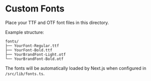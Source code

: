# Custom Fonts

Place your TTF and OTF font files in this directory.

Example structure:

```
fonts/
├── YourFont-Regular.ttf
├── YourFont-Bold.ttf
├── YourBrandFont-Light.otf
└── YourBrandFont-Bold.otf
```

The fonts will be automatically loaded by Next.js when configured in
`/src/lib/fonts.ts`.
